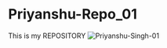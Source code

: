 # Priyanshu-Repo_01
This is my REPOSITORY 
![Priyanshu-Singh-01](https://user-images.githubusercontent.com/97409725/216682488-be1b0f7f-8933-4ec6-96c7-ed27a339d3ba.png)
